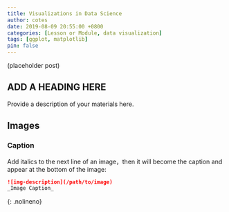 ```yaml
---
title: Visualizations in Data Science
author: cotes
date: 2019-08-09 20:55:00 +0800
categories: [Lesson or Module, data visualization]
tags: [ggplot, matplotlib]
pin: false
---
```


(placeholder post)

## ADD A HEADING HERE

Provide a description of your materials here.







## Images

### Caption

Add italics to the next line of an image，then it will become the caption and appear at the bottom of the image:

```markdown
![img-description](/path/to/image)
_Image Caption_
```
{: .nolineno}
